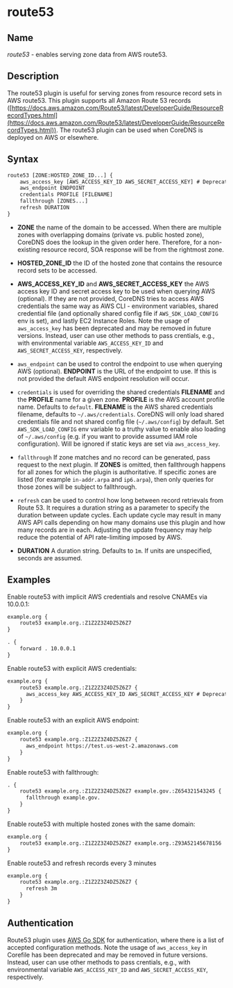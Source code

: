# route53

## Name

*route53* - enables serving zone data from AWS route53.

## Description

The route53 plugin is useful for serving zones from resource record
sets in AWS route53. This plugin supports all Amazon Route 53 records
([https://docs.aws.amazon.com/Route53/latest/DeveloperGuide/ResourceRecordTypes.html](https://docs.aws.amazon.com/Route53/latest/DeveloperGuide/ResourceRecordTypes.html)).
The route53 plugin can be used when CoreDNS is deployed on AWS or elsewhere.

## Syntax

~~~ txt
route53 [ZONE:HOSTED_ZONE_ID...] {
    aws_access_key [AWS_ACCESS_KEY_ID AWS_SECRET_ACCESS_KEY] # Deprecated, uses other authentication methods instead.
    aws_endpoint ENDPOINT
    credentials PROFILE [FILENAME]
    fallthrough [ZONES...]
    refresh DURATION
}
~~~

*   **ZONE** the name of the domain to be accessed. When there are multiple zones with overlapping
    domains (private vs. public hosted zone), CoreDNS does the lookup in the given order here.
    Therefore, for a non-existing resource record, SOA response will be from the rightmost zone.

*   **HOSTED\_ZONE\_ID** the ID of the hosted zone that contains the resource record sets to be
    accessed.

*   **AWS\_ACCESS\_KEY\_ID** and **AWS\_SECRET\_ACCESS\_KEY** the AWS access key ID and secret access key
    to be used when querying AWS (optional). If they are not provided, CoreDNS tries to access
    AWS credentials the same way as AWS CLI - environment variables, shared credential file (and optionally
    shared config file if `AWS_SDK_LOAD_CONFIG` env is set), and lastly EC2 Instance Roles.
    Note the usage of `aws_access_key` has been deprecated and may be removed in future versions. Instead,
    user can use other methods to pass crentials, e.g., with environmental variable `AWS_ACCESS_KEY_ID` and
    `AWS_SECRET_ACCESS_KEY`, respectively.

*   `aws_endpoint` can be used to control the endpoint to use when querying AWS (optional). **ENDPOINT** is the
    URL of the endpoint to use. If this is not provided the default AWS endpoint resolution will occur.

*   `credentials` is used for overriding the shared credentials **FILENAME** and the **PROFILE** name for a
    given zone. **PROFILE** is the AWS account profile name. Defaults to `default`. **FILENAME** is the
    AWS shared credentials filename, defaults to `~/.aws/credentials`. CoreDNS will only load shared credentials
    file and not shared config file (`~/.aws/config`) by default. Set `AWS_SDK_LOAD_CONFIG` env variable to
    a truthy value to enable also loading of `~/.aws/config` (e.g. if you want to provide assumed IAM role
    configuration). Will be ignored if static keys are set via `aws_access_key`.

*   `fallthrough` If zone matches and no record can be generated, pass request to the next plugin.
    If **ZONES** is omitted, then fallthrough happens for all zones for which the plugin is
    authoritative. If specific zones are listed (for example `in-addr.arpa` and `ip6.arpa`), then
    only queries for those zones will be subject to fallthrough.

*   `refresh` can be used to control how long between record retrievals from Route 53. It requires
    a duration string as a parameter to specify the duration between update cycles. Each update
    cycle may result in many AWS API calls depending on how many domains use this plugin and how
    many records are in each. Adjusting the update frequency may help reduce the potential of API
    rate-limiting imposed by AWS.

*   **DURATION** A duration string. Defaults to `1m`. If units are unspecified, seconds are assumed.

## Examples

Enable route53 with implicit AWS credentials and resolve CNAMEs via 10.0.0.1:

~~~ txt
example.org {
	route53 example.org.:Z1Z2Z3Z4DZ5Z6Z7
}

. {
    forward . 10.0.0.1
}
~~~

Enable route53 with explicit AWS credentials:

~~~ txt
example.org {
    route53 example.org.:Z1Z2Z3Z4DZ5Z6Z7 {
      aws_access_key AWS_ACCESS_KEY_ID AWS_SECRET_ACCESS_KEY # Deprecated, uses other authentication methods instead.
    }
}
~~~

Enable route53 with an explicit AWS endpoint:

~~~ txt
example.org {
    route53 example.org.:Z1Z2Z3Z4DZ5Z6Z7 {
      aws_endpoint https://test.us-west-2.amazonaws.com
    }
}
~~~

Enable route53 with fallthrough:

~~~ txt
. {
    route53 example.org.:Z1Z2Z3Z4DZ5Z6Z7 example.gov.:Z654321543245 {
      fallthrough example.gov.
    }
}
~~~

Enable route53 with multiple hosted zones with the same domain:

~~~ txt
example.org {
    route53 example.org.:Z1Z2Z3Z4DZ5Z6Z7 example.org.:Z93A52145678156
}
~~~

Enable route53 and refresh records every 3 minutes
~~~ txt
example.org {
    route53 example.org.:Z1Z2Z3Z4DZ5Z6Z7 {
      refresh 3m
    }
}
~~~

## Authentication

Route53 plugin uses [AWS Go SDK](https://docs.aws.amazon.com/sdk-for-go/v1/developer-guide/configuring-sdk.html)
for authentication, where there is a list of accepted configuration methods.
Note the usage of `aws_access_key` in Corefile has been deprecated and may be removed in future versions. Instead,
user can use other methods to pass crentials, e.g., with environmental variable `AWS_ACCESS_KEY_ID` and
`AWS_SECRET_ACCESS_KEY`, respectively.
